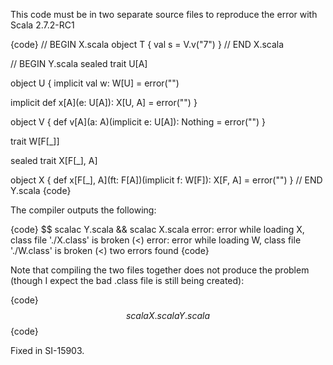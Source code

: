This code must be in two separate source files to reproduce the error with Scala 2.7.2-RC1


{code}
// BEGIN X.scala
object T {
  val s = V.v("7")
}
// END X.scala

// BEGIN Y.scala
sealed trait U[A]

object U {
  implicit val w: W[U] = error("")

  implicit def x[A](e: U[A]): X[U, A] = error("")
}

object V {
  def v[A](a: A)(implicit e: U[A]): Nothing = error("")
}

trait W[F[_]]

sealed trait X[F[_], A]

object X {
  def x[F[_], A](ft: F[A])(implicit f: W[F]): X[F, A] = error("")
}
// END Y.scala
{code}


The compiler outputs the following:

{code}
$$ scalac Y.scala && scalac X.scala
error: error while loading X, class file './X.class' is broken
(<)
error: error while loading W, class file './W.class' is broken
(<)
two errors found
{code}

Note that compiling the two files together does not produce the problem (though I expect the bad .class file is still being created):

{code}
$$ scala X.scala Y.scala
$$
{code}


Fixed in SI-15903.
